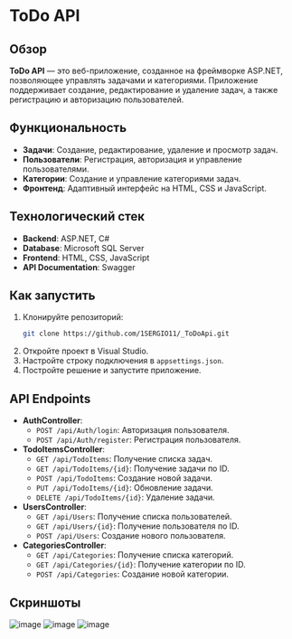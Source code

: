 # ToDo API

## Обзор

**ToDo API** — это веб-приложение, созданное на фреймворке ASP.NET, позволяющее управлять задачами и категориями. Приложение поддерживает создание, редактирование и удаление задач, а также регистрацию и авторизацию пользователей.

## Функциональность

- **Задачи**: Создание, редактирование, удаление и просмотр задач.
- **Пользователи**: Регистрация, авторизация и управление пользователями.
- **Категории**: Создание и управление категориями задач.
- **Фронтенд**: Адаптивный интерфейс на HTML, CSS и JavaScript.

## Технологический стек

- **Backend**: ASP.NET, C#
- **Database**: Microsoft SQL Server
- **Frontend**: HTML, CSS, JavaScript
- **API Documentation**: Swagger

## Как запустить

1. Клонируйте репозиторий:
   ```bash
   git clone https://github.com/1SERGIO11/_ToDoApi.git
2.  Откройте проект в Visual Studio.
3.  Настройте строку подключения в `appsettings.json`.
4.  Постройте решение и запустите приложение.

## API Endpoints

-   **AuthController**:
    -   `POST /api/Auth/login`: Авторизация пользователя.
    -   `POST /api/Auth/register`: Регистрация пользователя.
-   **TodoItemsController**:
    -   `GET /api/TodoItems`: Получение списка задач.
    -   `GET /api/TodoItems/{id}`: Получение задачи по ID.
    -   `POST /api/TodoItems`: Создание новой задачи.
    -   `PUT /api/TodoItems/{id}`: Обновление задачи.
    -   `DELETE /api/TodoItems/{id}`: Удаление задачи.
-   **UsersController**:
    -   `GET /api/Users`: Получение списка пользователей.
    -   `GET /api/Users/{id}`: Получение пользователя по ID.
    -   `POST /api/Users`: Создание нового пользователя.
-   **CategoriesController**:
    -   `GET /api/Categories`: Получение списка категорий.
    -   `GET /api/Categories/{id}`: Получение категории по ID.
    -   `POST /api/Categories`: Создание новой категории.

## Скриншоты

![image](https://github.com/1SERGIO11/_ToDoApi/assets/114675359/67f5cd40-f671-45e7-81d3-5ae8b2715320)
![image](https://github.com/1SERGIO11/_ToDoApi/assets/114675359/1d49aceb-621e-46fd-8b45-1fac2133a34d)
![image](https://github.com/1SERGIO11/_ToDoApi/assets/114675359/20830f45-78e8-4c6f-9805-637f504da2e1)

